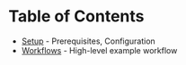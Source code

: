 # Table of Contents

* [Setup](./setup.md) - Prerequisites, Configuration
* [Workflows](./workflows.md) - High-level example workflow
